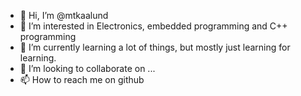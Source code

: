 - 👋 Hi, I’m @mtkaalund
- 👀 I’m interested in Electronics, embedded programming and C++ programming
- 🌱 I’m currently learning a lot of things, but mostly just learning for learning.
- 💞️ I’m looking to collaborate on ...
- 📫 How to reach me on github

<!---
mtkaalund/mtkaalund is a ✨ special ✨ repository because its `README.md` (this file) appears on your GitHub profile.
You can click the Preview link to take a look at your changes.
--->
